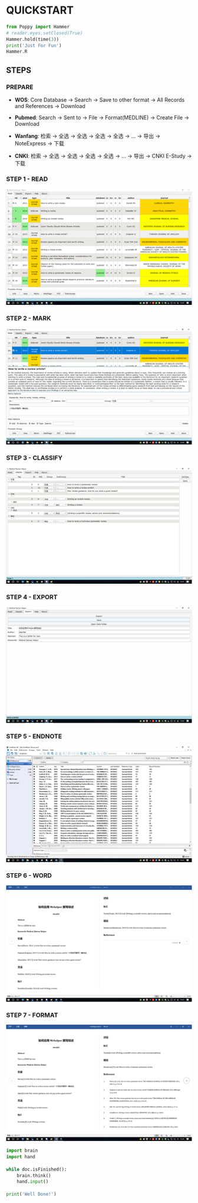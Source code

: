 # QUICKSTART

```python
from Poppy import Hammer
# reader.eyes.setClosed(True)
Hammer.hold(time(3))
print('Just For Fun')
Hammer.R
```

## STEPS

### PREPARE

* **WOS**: Core Database -> Search -> Save to other format -> All Records and References -> Download

* **Pubmed**: Search -> Sent to -> File -> Format(MEDLINE) -> Create File -> Download

* **Wanfang**: 检索 -> 全选 -> 全选 -> 全选 -> 全选 -> ... -> 导出 -> NoteExpress -> 下载

* **CNKI**: 检索 -> 全选 -> 全选 -> 全选 -> 全选 -> ... -> 导出 -> CNKI E-Study -> 下载

### STEP 1 - READ

![Step 1](img/quickstart/step1.png)

### STEP 2 - MARK

![Step 2](img/quickstart/step2.png)

### STEP 3 - CLASSIFY

![Step 3](img/quickstart/step3.png)

### STEP 4 - EXPORT

![Step 4](img/quickstart/step4.png)

### STEP 5 - ENDNOTE

![Step 5](img/quickstart/step5.png)

### STEP 6 - WORD

![Step 6](img/quickstart/step6.png)

### STEP 7 - FORMAT

![Step 7](img/quickstart/step7.png)

```python
import brain
import hand

while doc.isFinished():
    brain.think()
    hand.input()

print('Well Done!')
```